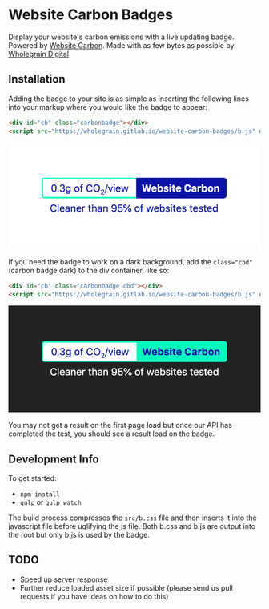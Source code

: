 # Website Carbon Badges

Display your website's carbon emissions with a live updating badge. Powered by [Website Carbon](https://websitecarbon.com). Made with as few bytes as possible by [Wholegrain Digital](https://wholegraindigital.com)



## Installation
Adding the badge to your site is as simple as inserting the following lines into your markup where you would like the badge to appear:

```html
<div id="cb" class="carbonbadge"></div>
<script src="https://wholegrain.gitlab.io/website-carbon-badges/b.js" defer></script>
```

![Badge - Light Version](./badge-light.png "Badge - Light Version")

If you need the badge to work on a dark background, add the `class="cbd"` (carbon badge dark) to the div container, like so:

```html
<div id="cb" class="carbonbadge cbd"></div>
<script src="https://wholegrain.gitlab.io/website-carbon-badges/b.js" defer></script>
```

![Badge - Dark Version](./badge-dark.png "Badge - Dark Version")

You may not get a result on the first page load but once our API has completed the test, you should see a result load on the badge.

## Development Info
To get started:
- `npm install`
- `gulp` or `gulp watch`

The build process compresses the `src/b.css` file and then inserts it into the javascript file before uglifying the js file. Both b.css and b.js are output into the root but only b.js is used by the badge.

## TODO
- Speed up server response
- Further reduce loaded asset size if possible (please send us pull requests if you have ideas on how to do this)

